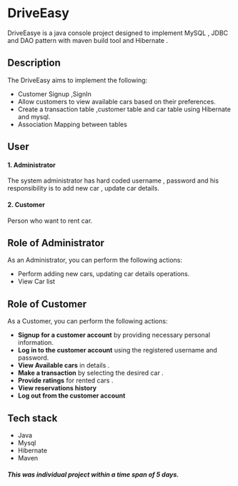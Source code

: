 # DriveEasy
DriveEasye is a java console project designed to implement MySQL , JDBC and DAO pattern with maven build tool and Hibernate . 

## Description

The DriveEasy aims to implement the following:
- Customer Signup ,SignIn
- Allow customers to view available cars based on their preferences.
- Create a transaction table ,customer table and car table using Hibernate and mysql.
- Association Mapping between tables


## User
#### 1. Administrator
The system administrator has hard coded username , password and his responsibility is to add new car , update car details. 
#### 2. Customer
 Person who want to rent car.

## Role of Administrator

As an Administrator, you can perform the following actions:
- Perform adding new cars, updating car details operations. 
- View Car list

## Role of Customer

As a Customer, you can perform the following actions:
- **Signup for a customer account** by providing necessary personal information.
- **Log in to the customer account** using the registered username and password.
- **View Available cars** in details .
- **Make a transaction** by selecting the desired car .
- **Provide ratings** for rented cars .
- **View reservations history**
- **Log out from the customer account**

## Tech stack
- Java
- Mysql
- Hibernate 
- Maven

##### This was individual project within a time span of 5 days.
